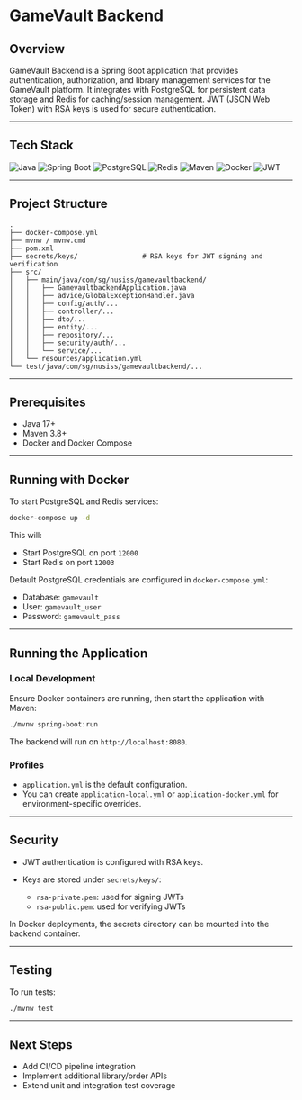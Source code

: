 # GameVault Backend

## Overview

GameVault Backend is a Spring Boot application that provides authentication, authorization, and library management services for the GameVault platform. It integrates with PostgreSQL for persistent data storage and Redis for caching/session management. JWT (JSON Web Token) with RSA keys is used for secure authentication.

---

## Tech Stack

![Java](https://img.shields.io/badge/Java-17-007396?logo=openjdk\&logoColor=white)
![Spring Boot](https://img.shields.io/badge/Spring_Boot-3.5.6-6DB33F?logo=springboot\&logoColor=white)
![PostgreSQL](https://img.shields.io/badge/PostgreSQL-16-4169E1?logo=postgresql\&logoColor=white)
![Redis](https://img.shields.io/badge/Redis-7-DC382D?logo=redis\&logoColor=white)
![Maven](https://img.shields.io/badge/Maven-3.8+-C71A36?logo=apachemaven\&logoColor=white)
![Docker](https://img.shields.io/badge/Docker-2496ED?logo=docker\&logoColor=white)
![JWT](https://img.shields.io/badge/JWT-Security-000000?logo=jsonwebtokens\&logoColor=white)

---

## Project Structure

```
.
├── docker-compose.yml
├── mvnw / mvnw.cmd
├── pom.xml
├── secrets/keys/                # RSA keys for JWT signing and verification
├── src/
│   ├── main/java/com/sg/nusiss/gamevaultbackend/
│   │   ├── GamevaultbackendApplication.java
│   │   ├── advice/GlobalExceptionHandler.java
│   │   ├── config/auth/...
│   │   ├── controller/...
│   │   ├── dto/...
│   │   ├── entity/...
│   │   ├── repository/...
│   │   ├── security/auth/...
│   │   └── service/...
│   └── resources/application.yml
└── test/java/com/sg/nusiss/gamevaultbackend/...
```

---

## Prerequisites

* Java 17+
* Maven 3.8+
* Docker and Docker Compose

---

## Running with Docker

To start PostgreSQL and Redis services:

```bash
docker-compose up -d
```

This will:

* Start PostgreSQL on port `12000`
* Start Redis on port `12003`

Default PostgreSQL credentials are configured in `docker-compose.yml`:

* Database: `gamevault`
* User: `gamevault_user`
* Password: `gamevault_pass`

---

## Running the Application

### Local Development

Ensure Docker containers are running, then start the application with Maven:

```bash
./mvnw spring-boot:run
```

The backend will run on `http://localhost:8080`.

### Profiles

* `application.yml` is the default configuration.
* You can create `application-local.yml` or `application-docker.yml` for environment-specific overrides.

---

## Security

* JWT authentication is configured with RSA keys.
* Keys are stored under `secrets/keys/`:

    * `rsa-private.pem`: used for signing JWTs
    * `rsa-public.pem`: used for verifying JWTs

In Docker deployments, the secrets directory can be mounted into the backend container.

---

## Testing

To run tests:

```bash
./mvnw test
```

---

## Next Steps

* Add CI/CD pipeline integration
* Implement additional library/order APIs
* Extend unit and integration test coverage
